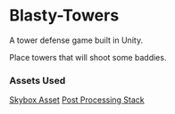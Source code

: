 # Blasty-Towers
A tower defense game built in Unity.

Place towers that will shoot some baddies.


### Assets Used
[Skybox Asset](https://assetstore.unity.com/packages/2d/textures-materials/sky/farland-skies-cloudy-crown-60004)
[Post Processing Stack](https://assetstore.unity.com/packages/essentials/post-processing-stack-83912)